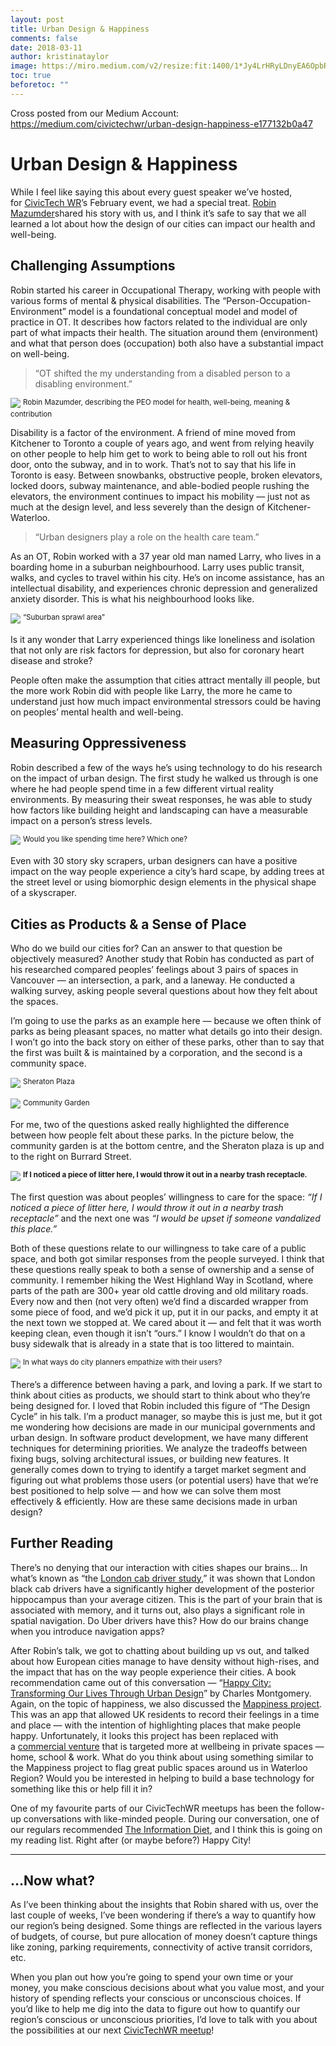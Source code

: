 ```yaml
---
layout: post
title: Urban Design & Happiness
comments: false
date: 2018-03-11
author: kristinataylor
image: https://miro.medium.com/v2/resize:fit:1400/1*Jy4LrHRyLDnyEA6OpbR6eA.jpeg
toc: true
beforetoc: ""
---
```

Cross posted from our Medium Account: https://medium.com/civictechwr/urban-design-happiness-e177132b0a47

# Urban Design & Happiness

While I feel like saying this about every guest speaker we’ve hosted, for [CivicTech WR](https://medium.com/u/e2a08d065cd3?source=post_page---user_mention--e177132b0a47---------------------------------------)’s February event, we had a special treat. [Robin Mazumder](https://robinmazumder.com/)shared his story with us, and I think it’s safe to say that we all learned a lot about how the design of our cities can impact our health and well-being.

<!-- more -->

## Challenging Assumptions

Robin started his career in Occupational Therapy, working with people with various forms of mental & physical disabilities. The “Person-Occupation-Environment” model is a foundational conceptual model and model of practice in OT. It describes how factors related to the individual are only part of what impacts their health. The situation around them (environment) and what that person does (occupation) both also have a substantial impact on well-being.
> “OT shifted the my understanding from a disabled person to a disabling environment.”

![](https://miro.medium.com/v2/resize:fit:1400/1*Jy4LrHRyLDnyEA6OpbR6eA.jpeg)
<sup>
Robin Mazumder, describing the PEO model for health, well-being, meaning & contribution
</sup>

Disability is a factor of the environment. A friend of mine moved from Kitchener to Toronto a couple of years ago, and went from relying heavily on other people to help him get to work to being able to roll out his front door, onto the subway, and in to work. That’s not to say that his life in Toronto is easy. Between snowbanks, obstructive people, broken elevators, locked doors, subway maintenance, and able-bodied people rushing the elevators, the environment continues to impact his mobility — just not as much at the design level, and less severely than the design of Kitchener-Waterloo.

> “Urban designers play a role on the health care team.”

As an OT, Robin worked with a 37 year old man named Larry, who lives in a boarding home in a suburban neighbourhood. Larry uses public transit, walks, and cycles to travel within his city. He’s on income assistance, has an intellectual disability, and experiences chronic depression and generalized anxiety disorder. This is what his neighbourhood looks like.

![](https://miro.medium.com/v2/resize:fit:1400/1*X70V6ADxRXP169Ll6U9psQ.png)
<sup>
“Suburban sprawl area”
</sup>

Is it any wonder that Larry experienced things like loneliness and isolation that not only are risk factors for depression, but also for coronary heart disease and stroke?

People often make the assumption that cities attract mentally ill people, but the more work Robin did with people like Larry, the more he came to understand just how much impact environmental stressors could be having on peoples’ mental health and well-being.

## Measuring Oppressiveness

Robin described a few of the ways he’s using technology to do his research on the impact of urban design. The first study he walked us through is one where he had people spend time in a few different virtual reality environments. By measuring their sweat responses, he was able to study how factors like building height and landscaping can have a measurable impact on a person’s stress levels.

![](https://miro.medium.com/v2/resize:fit:1400/1*FurQFYDmfuh_E09lyZVgzA.png)
<sup>
Would you like spending time here? Which one?
</sup>

Even with 30 story sky scrapers, urban designers can have a positive impact on the way people experience a city’s hard scape, by adding trees at the street level or using biomorphic design elements in the physical shape of a skyscraper.

## Cities as Products & a Sense of Place

Who do we build our cities for? Can an answer to that question be objectively measured? Another study that Robin has conducted as part of his researched compared peoples’ feelings about 3 pairs of spaces in Vancouver — an intersection, a park, and a laneway. He conducted a walking survey, asking people several questions about how they felt about the spaces.

I’m going to use the parks as an example here — because we often think of parks as being pleasant spaces, no matter what details go into their design. I won’t go into the back story on either of these parks, other than to say that the first was built & is maintained by a corporation, and the second is a community space.

![](https://miro.medium.com/v2/resize:fit:1400/1*e-2Xi9nMgFnA10IuV5o-jQ.png)
<sup>
Sheraton Plaza
</sup>

![](https://miro.medium.com/v2/resize:fit:1400/1*tzj_RvzrwqJeshV2dcPmiA.png)
<sup>
Community Garden
</sup>

For me, two of the questions asked really highlighted the difference between how people felt about these parks. In the picture below, the community garden is at the bottom centre, and the Sheraton plaza is up and to the right on Burrard Street.

![](https://miro.medium.com/v2/resize:fit:1400/1*6xc-Ogup-np_3Y_QXFb4Jw.png)
<sup>
**If I noticed a piece of litter here, I would throw it out in a nearby trash receptacle.**
</sup>

The first question was about peoples’ willingness to care for the space: _“If I noticed a piece of litter here, I would throw it out in a nearby trash receptacle”_ and the next one was _“I would be upset if someone vandalized this place.”_

Both of these questions relate to our willingness to take care of a public space, and both got similar responses from the people surveyed. I think that these questions really speak to both a sense of ownership and a sense of community. I remember hiking the West Highland Way in Scotland, where parts of the path are 300+ year old cattle droving and old military roads. Every now and then (not very often) we’d find a discarded wrapper from some piece of food, and we’d pick it up, put it in our packs, and empty it at the next town we stopped at. We cared about it — and felt that it was worth keeping clean, even though it isn’t “ours.” I know I wouldn’t do that on a busy sidewalk that is already in a state that is too littered to maintain.

![](https://miro.medium.com/v2/resize:fit:1400/1*z_Lj7RyhR5fI2Y1pGyd_ig.png)
<sup>
In what ways do city planners empathize with their users?
</sup>

There’s a difference between having a park, and loving a park. If we start to think about cities as products, we should start to think about who they’re being designed for. I loved that Robin included this figure of “The Design Cycle” in his talk. I’m a product manager, so maybe this is just me, but it got me wondering how decisions are made in our municipal governments and urban design. In software product development, we have many different techniques for determining priorities. We analyze the tradeoffs between fixing bugs, solving architectural issues, or building new features. It generally comes down to trying to identify a target market segment and figuring out what problems those users (or potential users) have that we’re best positioned to help solve — and how we can solve them most effectively & efficiently. How are these same decisions made in urban design?

## Further Reading

There’s no denying that our interaction with cities shapes our brains… In what’s known as “the [London cab driver study](https://www.scientificamerican.com/article/london-taxi-memory/),” it was shown that London black cab drivers have a significantly higher development of the posterior hippocampus than your average citizen. This is the part of your brain that is associated with memory, and it turns out, also plays a significant role in spatial navigation. Do Uber drivers have this? How do our brains change when you introduce navigation apps?

After Robin’s talk, we got to chatting about building up vs out, and talked about how European cities manage to have density without high-rises, and the impact that has on the way people experience their cities. A book recommendation came out of this conversation — “[Happy City: Transforming Our Lives Through Urban Design](https://thehappycity.com/the-book/)” by Charles Montgomery. Again, on the topic of happiness, we also discussed the [Mappiness project](http://www.mappiness.org.uk/). This was an app that allowed UK residents to record their feelings in a time and place — with the intention of highlighting places that make people happy. Unfortunately, it looks this project has been replaced with a [commercial venture](http://www.psyt.co.uk/) that is targeted more at wellbeing in private spaces — home, school & work. What do you think about using something similar to the Mappiness project to flag great public spaces around us in Waterloo Region? Would you be interested in helping to build a base technology for something like this or help fill it in?

One of my favourite parts of our CivicTechWR meetups has been the follow-up conversations with like-minded people. During our conversation, one of our regulars recommended [The Information Diet](http://informationdiet.com/), and I think this is going on my reading list. Right after (or maybe before?) Happy City!

--- 

## …Now what?

As I’ve been thinking about the insights that Robin shared with us, over the last couple of weeks, I’ve been wondering if there’s a way to quantify how our region’s being designed. Some things are reflected in the various layers of budgets, of course, but pure allocation of money doesn’t capture things like zoning, parking requirements, connectivity of active transit corridors, etc.

When you plan out how you’re going to spend your own time or your money, you make conscious decisions about what you value most, and your history of spending reflects your conscious or unconscious choices. If you’d like to help me dig into the data to figure out how to quantify our region’s conscious or unconscious priorities, I’d love to talk with you about the possibilities at our next [CivicTechWR meetup](https://www.meetup.com/CivicTechWR/)!
